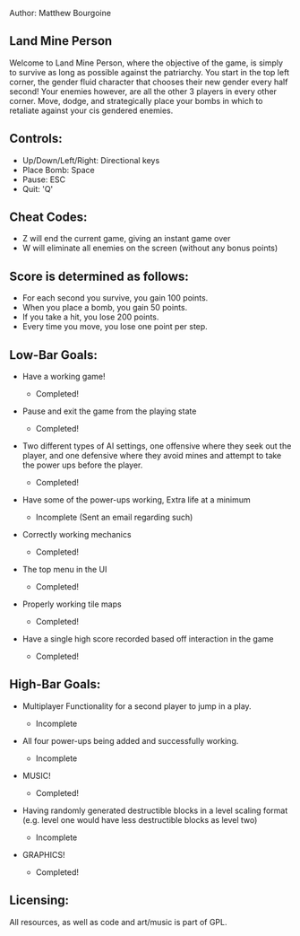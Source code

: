 Author: Matthew Bourgoine

## Land Mine Person ##

Welcome to Land Mine Person, where the objective of the game, is simply
to survive as long as possible against the patriarchy. You start in the
top left corner, the gender fluid character that chooses their new
gender every half second! Your enemies however, are all the other 3
players in every other corner. Move, dodge, and strategically place your
 bombs in which to retaliate against your cis gendered enemies.

Controls:
---------
- Up/Down/Left/Right: Directional keys
- Place Bomb: Space
- Pause: ESC
- Quit: 'Q'

Cheat Codes:
------------
- Z will end the current game, giving an instant game over
- W will eliminate all enemies on the screen (without any bonus points)

Score is determined as follows:
-------------------------------
- For each second you survive, you gain 100 points.
- When you place a bomb, you gain 50 points.
- If you take a hit, you lose 200 points.
- Every time you move, you lose one point per step.

Low-Bar Goals:
--------------

- Have a working game!
    - Completed!

- Pause and exit the game from the playing state
    - Completed!

- Two different types of AI settings, one offensive where they seek out
the player, and one defensive where they avoid mines and attempt to take
 the power ups before the player.
    - Completed!

- Have some of the power-ups working, Extra life at a minimum
    - Incomplete (Sent an email regarding such)

- Correctly working mechanics
    - Completed!

- The top menu in the UI
    - Completed!

- Properly working tile maps
    - Completed!

- Have a single high score recorded based off interaction in the game
    - Completed!

High-Bar Goals:
---------------
- Multiplayer Functionality for a second player to jump in a play.
    - Incomplete

- All four power-ups being added and successfully working.
    - Incomplete

- MUSIC!
    - Completed!

- Having randomly generated destructible blocks in a level scaling
format (e.g. level one would have less destructible blocks as level two)
    - Incomplete

- GRAPHICS!
    - Completed!

Licensing:
----------
All resources, as well as code and art/music is part of GPL.